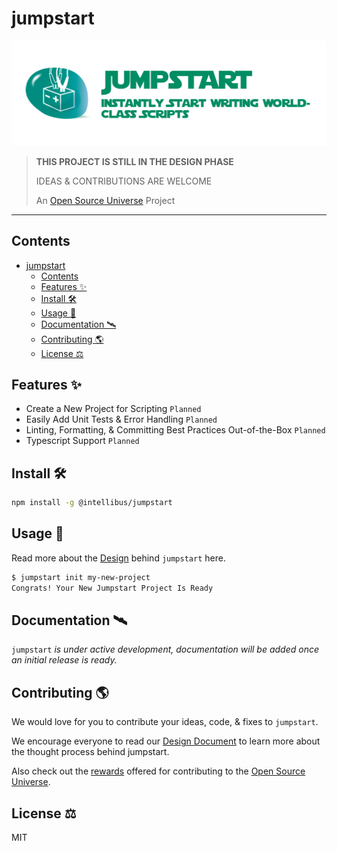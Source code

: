 # jumpstart

![Jumpstart — Instantly Start Writing World-Class Scripts](assets/jumpstart.png)

> **THIS PROJECT IS STILL IN THE DESIGN PHASE**
>
> IDEAS & CONTRIBUTIONS ARE WELCOME
>
> An [Open Source Universe](https://github.com/intellibus/approach) Project

---

## Contents

- [jumpstart](#jumpstart)
  - [Contents](#contents)
  - [Features ✨](#features-)
  - [Install 🛠](#install-)
  - [Usage 🔭](#usage-)
  - [Documentation 🛰](#documentation-)
  - [Contributing 🌎](#contributing-)
  - [License ⚖️](#license-️)

## Features ✨

- Create a New Project for Scripting `Planned`
- Easily Add Unit Tests & Error Handling `Planned`
- Linting, Formatting, & Committing Best Practices Out-of-the-Box `Planned`
- Typescript Support `Planned`

## Install 🛠

```sh
npm install -g @intellibus/jumpstart
```

## Usage 🔭

Read more about the [Design](https://github.com/intellibus/jumpstart/blob/main/DESIGN.md) behind `jumpstart` here.

```sh
$ jumpstart init my-new-project
Congrats! Your New Jumpstart Project Is Ready
```

## Documentation 🛰

`jumpstart` *is under active development, documentation will be added once an initial release is ready.*

## Contributing 🌎

We would love for you to contribute your ideas, code, & fixes to `jumpstart`.

We encourage everyone to read our [Design Document](https://github.com/intellibus/jumpstart/blob/main/DESIGN.md) to learn more about the thought process behind jumpstart.

Also check out the [rewards](https://github.com/intellibus/approach/blob/main/REWARDS.md) offered for contributing to the [Open Source Universe](https://github.com/intellibus/approach).

## License ⚖️

MIT

